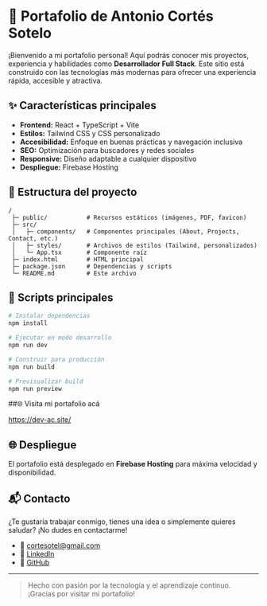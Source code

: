 # 🚀 Portafolio de Antonio Cortés Sotelo

¡Bienvenido a mi portafolio personal! Aquí podrás conocer mis proyectos, experiencia y habilidades como **Desarrollador Full Stack**. Este sitio está construido con las tecnologías más modernas para ofrecer una experiencia rápida, accesible y atractiva.

## ✨ Características principales

- **Frontend:** React + TypeScript + Vite
- **Estilos:** Tailwind CSS y CSS personalizado
- **Accesibilidad:** Enfoque en buenas prácticas y navegación inclusiva
- **SEO:** Optimización para buscadores y redes sociales
- **Responsive:** Diseño adaptable a cualquier dispositivo
- **Despliegue:** Firebase Hosting

## 📂 Estructura del proyecto

```
/
 ├─ public/           # Recursos estáticos (imágenes, PDF, favicon)
 ├─ src/
 │   ├─ components/   # Componentes principales (About, Projects, Contact, etc.)
 │   ├─ styles/       # Archivos de estilos (Tailwind, personalizados)
 │   └─ App.tsx       # Componente raíz
 ├─ index.html        # HTML principal
 ├─ package.json      # Dependencias y scripts
 └─ README.md         # Este archivo
```

## 🚦 Scripts principales

```bash
# Instalar dependencias
npm install

# Ejecutar en modo desarrollo
npm run dev

# Construir para producción
npm run build

# Previsualizar build
npm run preview
```

##🌐 Visita mi portafolio acá

https://dev-ac.site/

## 🌐 Despliegue

El portafolio está desplegado en **Firebase Hosting** para máxima velocidad y disponibilidad.

## 📬 Contacto

¿Te gustaría trabajar conmigo, tienes una idea o simplemente quieres saludar? ¡No dudes en contactarme!

- 📧 [cortesotel@gmail.com](mailto:cortesotel@gmail.com)
- 💼 [LinkedIn](https://www.linkedin.com/in/antoniocortessotelo/)
- 🐙 [GitHub](https://github.com/cortesantonio)

---

> Hecho con pasión por la tecnología y el aprendizaje continuo. ¡Gracias por visitar mi portafolio!
